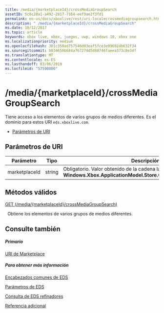 ```yaml
---
title: /media/{marketplaceId}/crossMediaGroupSearch
assetID: 5c8c28a1-a492-2817-7164-eef9ae2f3fd1
permalink: en-us/docs/xboxlive/rest/uri-localecrossmediagroupsearch.html
description: " /media/{marketplaceId}/crossMediaGroupSearch"
ms.date: 10/12/2017
ms.topic: article
keywords: xbox live, xbox, juegos, uwp, windows 10, xbox one
ms.localizationpriority: medium
ms.openlocfilehash: 301c350ad757546d03eaf5fce3e09692db632f34
ms.sourcegitcommit: b034650b684a767274d5d88746faeea373c8e34f
ms.translationtype: MT
ms.contentlocale: es-ES
ms.lasthandoff: 03/06/2019
ms.locfileid: "57590800"
---
```

# <a name="mediamarketplaceidcrossmediagroupsearch"></a>/media/{marketplaceId}/crossMediaGroupSearch
Tiene acceso a los elementos de varios grupos de medios diferentes. Es el dominio para estos URI `eds.xboxlive.com`.
 
  * [Parámetros de URI](#ID4EV)
 
<a id="ID4EV"></a>

 
## <a name="uri-parameters"></a>Parámetros de URI
 
| Parámetro| Tipo| Descripción| 
| --- | --- | --- | 
| marketplaceId| string| Obligatorio. Valor obtenido de la cadena la <b>Windows.Xbox.ApplicationModel.Store.Configuration.MarketplaceId</b>.| 
  
<a id="ID4EUB"></a>

 
## <a name="valid-methods"></a>Métodos válidos

[GET (/media/{marketplaceId}/crossMediaGroupSearch)](uri-localecrossmediagroupsearchget.md)

&nbsp;&nbsp;Obtiene los elementos de varios grupos de medios diferentes.
 
<a id="ID4E5B"></a>

 
## <a name="see-also"></a>Consulte también
 
<a id="ID4EAC"></a>

 
##### <a name="parent"></a>Primario 

[URI de Marketplace](atoc-reference-marketplace.md)

  
<a id="ID4EKC"></a>

 
##### <a name="further-information"></a>Para obtener más información 

[Encabezados comunes de EDS](../../additional/edscommonheaders.md)

 [Parámetros de EDS](../../additional/edsparameters.md)

 [Consulta de EDS refinadores](../../additional/edsqueryrefiners.md)

 [Referencia adicional](../../additional/atoc-xboxlivews-reference-additional.md)

   